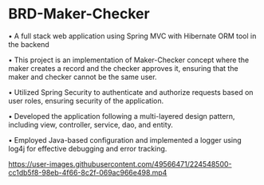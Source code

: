# BRD-Maker-Checker
• A full stack web application using Spring MVC with Hibernate ORM tool in the backend

• This project is an implementation of Maker-Checker concept where the maker creates a record and the checker approves it, ensuring that the maker and checker cannot be the same user.

• Utilized Spring Security to authenticate and authorize requests based on user roles, ensuring security of the application.

• Developed the application following a multi-layered design pattern, including view, controller, service, dao, and entity.

• Employed Java-based configuration and implemented a logger using log4j for effective debugging and error tracking.





https://user-images.githubusercontent.com/49566471/224548500-cc1db5f8-98eb-4f66-8c2f-069ac966e498.mp4

